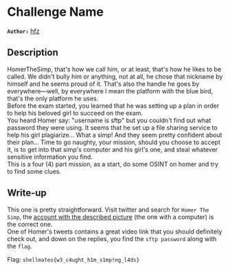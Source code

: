 # Challenge Name

**`Author:`** [hfz](https://hfz1337.github.io)

## Description

HomerTheSimp, that's how we call him, or at least, that's how he likes to
be called. We didn't bully him or anything, not at all, he chose that
nickname by himself and he seems proud of it. That's also the handle he goes
by everywhere—well, by everywhere I mean the platform with the blue bird,
that's the only platform he uses.  
Before the exam started, you learned that he was setting up a plan in order
to help his beloved girl to succeed on the exam.  
You heard Homer say: "username is sftp" but you couldn't find out what
password they were using. It seems that he set up a file sharing service to
help his girl plagiarize... What a simp! And they seem pretty confident about
their plan... Time to go naughty, your mission, should you choose to accept it,
is to get into that simp's computer and his girl's one, and steal whatever
sensitive information you find.  
This is a four (4) part mission, as a start, do some OSINT on homer and
try to find some clues.  

## Write-up

This one is pretty straightforward. Visit twitter and search for `Homer The Simp`, the [account with the described picture](https://twitter.com/homerthesimp56) (the one with a computer) is the correct one.  
One of Homer's tweets contains a great video link that you should definitely check out, and down on the replies, you find the `sftp password` along with the `flag`.  

Flag: `shellmates{w3_c4ught_h1m_s1mp!ng_l4ds}`
